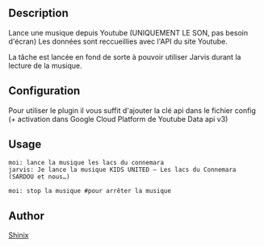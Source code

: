 <!---
IMPORTANT
=========
This README.md is displayed in the WebStore as well as within Jarvis app
Please do not change the structure of this file
Fill-in Description, Usage & Author sections
Make sure to rename the [en] folder into the language code your plugin is written in (ex: fr, es, de, it...)
For multi-language plugin:
- clone the language directory and translate commands/functions.sh
- optionally write the Description / Usage sections in several languages
-->
## Description
Lance une musique depuis Youtube (UNIQUEMENT LE SON, pas besoin d'écran)
Les données sont reccueillies avec l'API du site Youtube.

La tâche est lancée en fond de sorte à pouvoir utiliser Jarvis durant la lecture de la musique.

## Configuration
Pour utiliser le plugin il vous suffit d'ajouter la clé api dans le fichier config (+ activation dans Google Cloud Platform de Youtube Data api v3)

## Usage
```
moi: lance la musique les lacs du connemara
jarvis: Je lance la musique KIDS UNITED – Les lacs du Connemara (SARDOU et nous…)

moi: stop la musique #pour arrêter la musique
```

## Author
[Shinix](https://www.shinix.me)